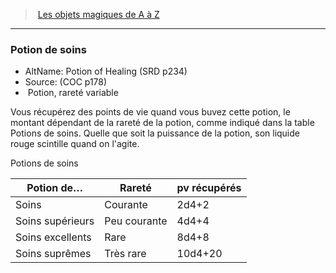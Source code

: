 ﻿---
!MagicItem
Type: Potion
Rarity: rareté variable
Id: magicitems_az_hd.md#potion-de-soins
ParentLink: magicitems_az_hd.md#les-objets-magiques-de-a-à-z
Name: Potion de soins
ParentName: Les objets magiques de A à Z
NameLevel: 3
AltName: Potion of Healing (SRD p234)
Source: (COC p178)
Attributes:
  Name: Potion de soins
  Markdown: >+
    ### <!--Name-->Potion de soins<!--/Name-->


    - AltName: <!--AltName-->Potion of Healing (SRD p234)<!--/AltName-->

    - Source: <!--Source-->(COC p178)<!--/Source-->

    -  <!--Type-->Potion<!--/Type-->, <!--Rarity-->rareté variable<!--/Rarity-->


    Vous récupérez des points de vie quand vous buvez cette potion, le montant dépendant de la rareté de la potion, comme indiqué dans la table Potions de soins. Quelle que soit la puissance de la potion, son liquide rouge scintille quand on l'agite.


    Potions de soins


    |Potion de…|Rareté|pv récupérés|

    |---|---|---|

    |Soins|Courante|2d4+2|

    |Soins supérieurs|Peu courante|4d4+4|

    |Soins excellents|Rare|8d4+8|

    |Soins suprêmes|Très rare|10d4+20|

  AltName: Potion of Healing (SRD p234)
  Source: (COC p178)
  Type: Potion
  Rarity: rareté variable
AttributesDictionary: >+
  Name: Potion de soins

  Markdown: >+

    ### <!--Name-->Potion de soins<!--/Name-->





    - AltName: <!--AltName-->Potion of Healing (SRD p234)<!--/AltName-->



    - Source: <!--Source-->(COC p178)<!--/Source-->



    -  <!--Type-->Potion<!--/Type-->, <!--Rarity-->rareté variable<!--/Rarity-->





    Vous récupérez des points de vie quand vous buvez cette potion, le montant dépendant de la rareté de la potion, comme indiqué dans la table Potions de soins. Quelle que soit la puissance de la potion, son liquide rouge scintille quand on l'agite.





    Potions de soins





    |Potion de…|Rareté|pv récupérés|



    |---|---|---|



    |Soins|Courante|2d4+2|



    |Soins supérieurs|Peu courante|4d4+4|



    |Soins excellents|Rare|8d4+8|



    |Soins suprêmes|Très rare|10d4+20|



  AltName: Potion of Healing (SRD p234)

  Source: (COC p178)

  Type: Potion

  Rarity: rareté variable

---
> [Les objets magiques de A à Z](hd_magicitems_az_les_objets_magiques_de_a_a_z.md)

---

### Potion de soins

- AltName: Potion of Healing (SRD p234)
- Source: (COC p178)
-  Potion, rareté variable

Vous récupérez des points de vie quand vous buvez cette potion, le montant dépendant de la rareté de la potion, comme indiqué dans la table Potions de soins. Quelle que soit la puissance de la potion, son liquide rouge scintille quand on l'agite.

Potions de soins

|Potion de…|Rareté|pv récupérés|
|---|---|---|
|Soins|Courante|2d4+2|
|Soins supérieurs|Peu courante|4d4+4|
|Soins excellents|Rare|8d4+8|
|Soins suprêmes|Très rare|10d4+20|

